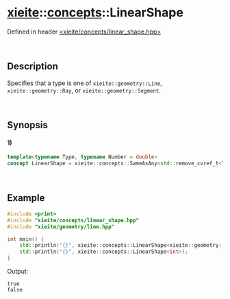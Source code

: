 # [xieite](../../xieite.md)\:\:[concepts](../../concepts.md)\:\:LinearShape
Defined in header [<xieite/concepts/linear_shape.hpp>](../../../include/xieite/concepts/linear_shape.hpp)

&nbsp;

## Description
Specifies that a type is one of `xieite::geometry::Line`, `xieite::geometry::Ray`, or `xieite::geometry::Segment`.

&nbsp;

## Synopsis
#### 1)
```cpp
template<typename Type, typename Number = double>
concept LinearShape = xieite::concepts::SameAsAny<std::remove_cvref_t<Type>, xieite::geometry::Line<Number>, xieite::geometry::Ray<Number>, xieite::geometry::Segment<Number>>;
```

&nbsp;

## Example
```cpp
#include <print>
#include "xieite/concepts/linear_shape.hpp"
#include "xieite/geometry/line.hpp"

int main() {
    std::println("{}", xieite::concepts::LinearShape<xieite::geometry::Line<>>);
    std::println("{}", xieite::concepts::LinearShape<int>);
}
```
Output:
```
true
false
```
